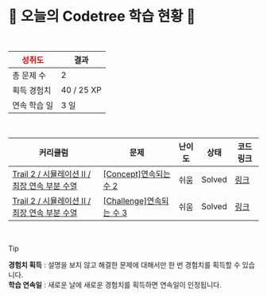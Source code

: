 # 🌲 오늘의 Codetree 학습 현황 🌲

<br />

| <span style="color:red;display:block;text-align:center;"> **성취도**</span> | 결과 |
|---|---|
| 총 문제 수 | 2 |
| 획득 경험치 | 40 / 25 XP |
| 연속 학습 일 | 3 일 |

<br />

|커리큘럼|문제|난이도|상태|코드 링크|
|---|---|---|---|---|
|[Trail 2 / 시뮬레이션 II / 최장 연속 부분 수열](https://www.codetree.ai/trail-info/novice-mid/)|[[Concept]연속되는 수 2](https://www.codetree.ai/trails/complete/curated-cards/intro-continuous-number2/)|쉬움|Solved|[링크](https://github.com/HeoYun36/codetree-TILs/blob/main/250523/%EC%97%B0%EC%86%8D%EB%90%98%EB%8A%94%20%EC%88%98%202/continuous-number2.py)|
|[Trail 2 / 시뮬레이션 II / 최장 연속 부분 수열](https://www.codetree.ai/trail-info/novice-mid/)|[[Challenge]연속되는 수 3](https://www.codetree.ai/trails/complete/curated-cards/challenge-continuous-number3/)|쉬움|Solved|[링크](https://github.com/HeoYun36/codetree-TILs/blob/main/250523/%EC%97%B0%EC%86%8D%EB%90%98%EB%8A%94%20%EC%88%98%203/continuous-number3.py)|


<br />

> [!TIP]
> **경험치 획득** : 설명을 보지 않고 해결한 문제에 대해서만 한 번 경험치를 획득할 수 있습니다.  
> **학습 연속일** : 새로운 날에 새로운 경험치를 획득하면 연속일이 인정됩니다.

